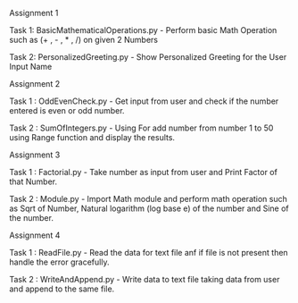 Assignment 1

Task 1: BasicMathematicalOperations.py - Perform basic Math Operation such as (+ , - , * , /) on given 2 Numbers 

Task 2: PersonalizedGreeting.py - Show Personalized Greeting for the User Input Name

Assignment 2

Task 1 : OddEvenCheck.py - Get input from user and check if the number entered is even or odd number.

Task 2 : SumOfIntegers.py - Using For add number from number 1 to 50 using Range function and display the results.

Assignment 3

Task 1 : Factorial.py - Take number as input from user and Print Factor of that Number.

Task 2 : Module.py - Import Math module and perform math operation such as Sqrt of Number, Natural logarithm 
                     (log base e) of the number and Sine of the number.

Assignment 4

Task 1 : ReadFile.py - Read the data for text file anf if file is not present then handle the error gracefully.

Task 2 : WriteAndAppend.py - Write data to text file taking data from user and append to the same file.
